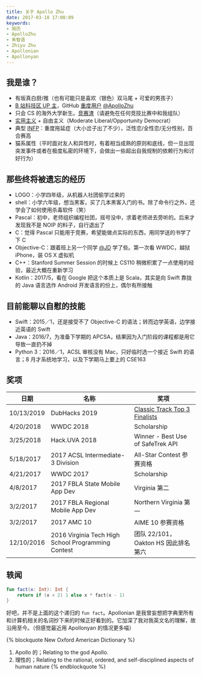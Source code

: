 ```yaml
---
title: 关于 Apollo Zhu
date: 2017-03-18 17:08:09
keywords:
- 简历
- ApolloZhu
- 朱智语
- Zhiyu Zhu
- Apollonian
- Apollonyan
---
```


## 我是谁？

- 有坂真白厨/推（也有可能只是喜欢（银色）双马尾 + 可爱的男孩子）
- [B 站科技区 UP 主](https://space.bilibili.com/14767902)，GitHub [重度用户](https://profile-summary-for-github.com/user/ApolloZhu) [@ApolloZhu](https://github.com/ApolloZhu)
- 只会 CS 的海外大学新生。[竞赛渣](https://leetcode.com/apollozhu/)（请避免在任何竞技比赛中和我组队）
- [实用主义](http://www.politiscales.net/zh_CN/results/?e1=40&e0=31&s1=24&s0=64&m1=14&m0=48&b0=90&b1=5&c1=26&c0=45&t0=14&t1=52&p1=31&p0=29&femi=62&j0=40&j1=45&anar=100&comp=67&prag=100) + 自由主义（Moderate Liberal/Opportunity Democrat）
- 典型 [INFP](https://www.16personalities.com/profiles/dd6be34bf86b1)：重度拖延症（大小岔子出了不少），泛性恋/全性恋/无分性别，百合赛高
- 猫系属性（平时面对友人和异性时，有着相当成熟的原则和底线，但一旦出现突发事件或者在极度私密的环境下，会做出一些超出自我规制的依赖行为和讨好行为）

## 那些终将被遗忘的经历

- LOGO：小学四年级，从机器人社团偷学过来的
- shell：小学六年级，想当黑客，买了几本黑客入门的书。除了命令行之外，还学会了如何使用杀毒软件（笑）
- Pascal：初中，老师组织编程社团，摇号没中，求着老师进去旁听的。后来才发现我不是 NOIP 的料子，自行退出了
- C：觉得 Pascal 只能用于竞赛，希望能做点实际的东西，用同学送的书学了下 C
- Objective-C：跟着班上另一个同学 [@JD](https://github.com/JDScript) 学了些。第一次看 WWDC，越狱 iPhone，装 OS X 虚拟机
- C++：Stanford Summer Session 的时候上 CS110 稍微积累了一点使用的经验，最近大概在重新学习
- Kotlin：2017/5，看在 Google 把这个本质上是 Scala，其实是向 Swift 靠拢的 Java 语言选作 Android 开发语言的份上，偶尔有所接触

## 目前能聊以自慰的技能

- Swift：2015／1，还是接受不了 Objective-C 的语法；转而边学英语，边学接近英语的 Swift
- Java：2016/7，为准备下学期的 APCSA，结果因为入门阶段的课程都是用它导致一直扔不掉
- Python 3：2016／1，ACSL 审核没有 Mac，只好临时选一个接近 Swift 的语言；8 月才系统地学习，以及下学期马上要上的 CSE163

## 奖项

|日期|名称|奖项|
|--|--|--|
|10/13/2019|DubHacks 2019|[Classic Track Top 3 Finalists](https://twitter.com/dubhacks/status/1183494524753960960?s=21)|
|4/20/2018|WWDC 2018|Scholarship|
|3/25/2018|Hack.UVA 2018|Winner - Best Use of SafeTrek API|
|5/18/2017|2017 ACSL Intermediate-3 Division|All-Star Contest 参赛资格|
|4/21/2017|WWDC 2017|Scholarship|
|4/8/2017|2017 FBLA State Mobile App Dev|Virginia 第二|
|3/2/2017|2017 FBLA Regional Mobile App Dev|Northern Virginia 第一|
|3/2/2017|2017 AMC 10|AIME 10 参赛资格|
|12/10/2016|2016 Virginia Tech High School Programming Contest|团队 22/101，Oakton HS 因此排名第六|

## 轶闻

```Kotlin
fun fact(x: Int): Int {
    return if (x < 2) 1 else x * fact(x - 1)
}
```

好吧，并不是上面的这个递归的 `fun fact`。Apollonian 是我曾妄想把字典里所有和计算机相关的名词抄下来的时候正好看到的。它加深了我对我英文名的理解，故沿用至今。（但感觉最近用 Apollonyan 的情况更多喵）

{% blockquote New Oxford American Dictionary %}
1. Apollo 的；Relating to the god Apollo.
2. 理性的；Relating to the rational, ordered, and self-disciplined aspects of human nature
{% endblockquote %}
